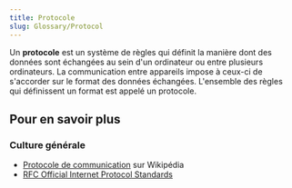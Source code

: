 ```yaml
---
title: Protocole
slug: Glossary/Protocol
---
```


Un **protocole** est un système de règles qui définit la manière dont des données sont échangées au sein d'un ordinateur ou entre plusieurs ordinateurs. La communication entre appareils impose à ceux-ci de s'accorder sur le format des données échangées. L'ensemble des règles qui définissent un format est appelé un protocole.

## Pour en savoir plus

### Culture générale

- [Protocole de communication](https://fr.wikipedia.org/wiki/Protocole_de_communication) sur Wikipédia
- [RFC Official Internet Protocol Standards](http://www.rfc-editor.org/search/standards.php)
